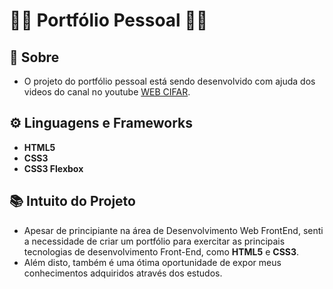 # 👩‍💻 Portfólio Pessoal 👩‍💻 

## 🧶 Sobre
* O projeto do portfólio pessoal está sendo desenvolvido com ajuda dos videos do canal no youtube [WEB CIFAR](https://www.youtube.com/c/WEBCIFAROfficial/featured).
 
## ⚙️ Linguagens e Frameworks 

* <strong>HTML5</strong>
* <strong>CSS3</strong>
* <strong>CSS3 Flexbox</strong>
  
## 📚 Intuito do Projeto
* Apesar de principiante na área de Desenvolvimento Web FrontEnd, senti a necessidade de criar um portfólio para exercitar as principais tecnologias de desenvolvimento Front-End, como <strong>HTML5</strong> e <strong>CSS3</strong>.
* Além disto, também é uma ótima oportunidade de expor meus conhecimentos adquiridos através dos estudos.